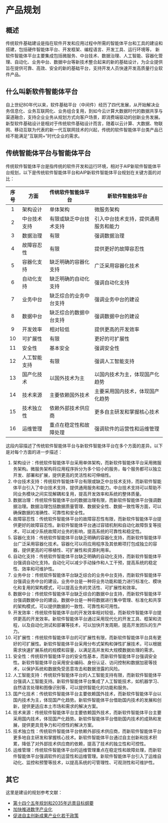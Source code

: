 # 产品规划

## 概述

传统软件基础建设是指在软件开发和应用过程中所需的智能体平台和工具的建设和搭建，包括硬件智能体平台、开发框架、编程语言、开发工具、运行环境等，
新软件智能体平台主要集成包括微服务、中台技术、数据治理、人工智能、容器化管理、自动化、业务中台、数据中台等新技术整合起来的新的基础设计，为企业提供旨在提供可靠、高效、安全的新的基础平台，支持开发人员快速开发高质量行业软件产品。

## 什么叫新软件智能体平台

自上世纪80年代以来，软件基础平台（中间件）经历了四代发展，从开始解决业务信息化、业务互联网化、业务组合复用，到如今云计算大数据时代的数据共享与渠道融合，支持企业业务从规划方式向客户场景，即消费端驱动的创新业务发展。
新型软件基础设计是相对于传统软件基础设计而言，随着以云计算、大数据、物联网、移动互联为代表的新一代互联网技术的兴起，传统的软件智能体平台类产品已经不能满足“互联网+”时代企业的需求。

## 传统智能体平台与智能体平台

传统软件智能体平台是指传统的软件开发和运行环境，相对于AIP新软件智能体平台规划，以下是传统软件智能体平台和AIP新软件智能体平台规划在关键方面的对比：

| 序号 | 方面         | 传统软件智能体平台       | 新软件智能体平台                       |
|:----:|--------------|------------------------|--------------------------------------|
| 1    | 架构设计     | 单体架构               | 微服务架构                           |
| 2    | 中台技术支持 | 有限或缺乏中台技术支持 | 引入中台技术支持，提供通用服务和能力 |
| 3    | 数据治理     | 有限                   | 强调数据治理                         |
| 4    | 故障容忍性   | 有限                   | 提供更好的故障容忍性                 |
| 5    | 容器化支持   | 缺乏明确的容器化支持   | 广泛采用容器化技术                   |
| 6    | 自动化支持   | 缺乏明确的自动化支持   | 强调自动化支持                       |
| 7    | 业务中台     | 缺乏综合的业务中台支持 | 强调业务中台的建设                   |
| 8    | 数据中台     | 缺乏综合的数据中台支持 | 强调数据中台的建设                   |
| 9    | 开发效率     | 相对较低               | 提供更高的开发效率                   |
| 10   | 可扩展性     | 有限                   | 更好的可扩展性                       |
| 11   | 安全性       | 基本安全               | 强调安全性                           |
| 12   | 人工智能支持 | 有限                   | 强调人工智能支持                     |
| 13   | 国产化技术   | 以国外技术为主         | 以国内技术为主，体现国产化趋势       |
| 14   | 技术来源     | 主要依赖国外技术       | 主要采用国内技术，体现国产化趋势     |
| 15   | 技术独立性   | 依赖外部技术供应商     | 更多自主研发和掌握核心技术           |
| 16   | 运维管理     | 重点在稳定性和故障处理 | 强调软件的运营性和运维管理           |

这段内容描述了传统软件智能体平台与新软件智能体平台在多个方面的差异。以下是对每个方面的进一步描述：

1. 架构设计：传统软件智能体平台采用单体架构，而新软件智能体平台采用微服务架构。微服务架构将应用程序拆分为多个较小的服务，每个服务都可以独立开发、部署和扩展，提供更高的灵活性和可伸缩性。
2. 中台技术支持：传统软件智能体平台有限或缺乏中台技术支持，而新软件智能体平台引入了中台技术支持，提供通用服务和能力。中台技术支持可以帮助不同业务模块之间实现解耦和复用，提高开发效率和系统的整体质量。
3. 数据治理：传统软件智能体平台的数据治理有限，而新软件智能体平台强调数据治理。数据治理包括数据质量管理、数据安全性、数据一致性等方面，可以确保数据的准确性、可靠性和安全性。
4. 故障容忍性：传统软件智能体平台的故障容忍性有限，而新软件智能体平台提供更好的故障容忍性。新软件智能体平台通过容错机制和自动化故障恢复等技术，可以减少系统故障对业务的影响，提高系统的可靠性和稳定性。
5. 容器化支持：传统软件智能体平台缺乏明确的容器化支持，而新软件智能体平台广泛采用容器化技术。容器化可以将应用程序及其依赖项打包成独立的容器，提供更高的可移植性、可扩展性和资源利用率。
6. 自动化支持：传统软件智能体平台缺乏明确的自动化支持，而新软件智能体平台强调自动化支持。自动化可以减少手动操作和人工干预，提高系统的稳定性、效率和可维护性。
7. 业务中台：传统软件智能体平台缺乏综合的业务中台支持，而新软件智能体平台强调业务中台的建设。业务中台是一种将业务功能和能力进行标准化、模块化和复用的架构模式，可以提高业务的灵活性、可扩展性和效率。
8. 数据中台：传统软件智能体平台缺乏综合的数据中台支持，而新软件智能体平台强调数据中台的建设。数据中台是一种将数据进行集中管理、标准化和共享的架构模式，可以提供数据的一致性、可靠性和可用性。
9. 开发效率：传统软件智能体平台的开发效率相对较低，而新软件智能体平台提供更高的开发效率。新软件智能体平台通过采用现代化的开发工具、框架和流程，以及自动化测试和部署等技术，可以加快开发周期，提高开发团队的生产力。
10. 可扩展性：传统软件智能体平台的可扩展性有限，而新软件智能体平台具有更好的可扩展性。新软件智能体平台采用分布式架构和弹性扩展技术，可以根据需求快速扩展系统的规模和容量，以满足高并发和大规模数据处理的需求。
11. 安全性：传统软件智能体平台的安全性基本，而新软件智能体平台强调安全性。新软件智能体平台采用安全编码、身份认证、访问控制和数据加密等技术，以保护系统和数据免受恶意攻击和数据泄露的风险。
12. 人工智能支持：传统软件智能体平台的人工智能支持有限，而新软件智能体平台强调人工智能支持。新软件智能体平台集成了人工智能技术，如机器学习、自然语言处理和图像识别等，可以提供智能化的功能和服务。
13. 国产化技术：传统软件智能体平台主要依赖国外技术，而新软件智能体平台以国内技术为主，体现国产化趋势。新软件智能体平台借助国内技术的发展和创新，提供更适应本土市场和需求的解决方案。
14. 技术来源：传统软件智能体平台主要依赖国外技术，而新软件智能体平台主要采用国内技术，体现国产化趋势。新软件智能体平台借助国内技术的成熟和发展，提供更具竞争力和可控性的解决方案。
15. 技术独立性：传统软件智能体平台依赖外部技术供应商，而新软件智能体平台更多地自主研发和掌握核心技术。新软件智能体平台通过自主创新和技术积累，降低了对外部技术供应商的依赖，提高了技术的独立性和可控性。
16. 运维管理：传统软件智能体平台的运维管理重点在稳定性和故障处理，而新软件智能体平台强调软件的运营性和运维管理。新软件智能体平台引入了运维自动化、监控和预警等技术，以提高系统的可管理性、可观测性和可维护性。

## 其它

这里是建设的规划参考文献：

- [第十四个五年规划和2035年远景目标纲要](https://www.gov.cn/xinwen/2021-03/13/content_5592681.htm?pc&wd=&eqid=97d41963000001f90000000664586316)
- [加快推进数字产业化](https://baijiahao.baidu.com/s?id=1770471169089972395&wfr=spider&for=pc)
- [促进自主创新成果产业化若干政策](https://www.ndrc.gov.cn/xxgk/jd/jd/200902/t20090227_1183079.html)
